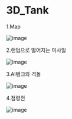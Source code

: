 # 3D_Tank

1.Map

![image](https://user-images.githubusercontent.com/48191157/74037614-f55a9b00-4a01-11ea-9323-42ac5045cd7f.png)

2.랜덤으로 떨어지는 미사일

![image](https://user-images.githubusercontent.com/48191157/74038023-d01a5c80-4a02-11ea-9a7c-ac2d1e6be308.png)

3.AI탱크와 격돌

![image](https://user-images.githubusercontent.com/48191157/74038104-f63ffc80-4a02-11ea-82a3-fa2466b24497.png)

4.점령전

![image](https://user-images.githubusercontent.com/48191157/74038117-fcce7400-4a02-11ea-9c34-cfd3826af0a4.png)

